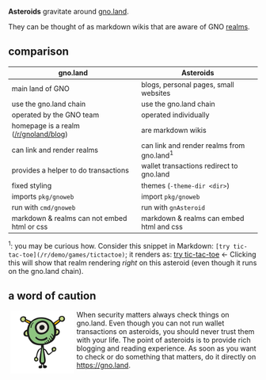 **Asteroids** gravitate around [gno.land](wiki/gnoland.md). 

They can be thought of as markdown wikis that are aware of GNO [realms](wiki/realm.md).

<!--Use them for scribbles, casual-blogging about crypto, notes, scratches, demo, etc.-->

## comparison

| gno.land                                                       | Asteroids                                            |
| -----------------                                              | ------------------                                   |
| main land of GNO                                               | blogs, personal pages, small websites                |
| use the gno.land chain                                              | use the gno.land chain |
| operated by the GNO team                                       | operated individually                                |
| homepage is a realm ([/r/gnoland/blog](/r/gnoland/blog)) | are markdown wikis                                       |
| can link and render realms                                     | can link and render realms from gno.land<sup>1</sup> |
| provides a helper to do transactions                           | wallet transactions redirect to gno.land             |
| fixed styling                                                  | themes (`-theme-dir <dir>`)         |
| imports `pkg/gnoweb`                                           | import `pkg/gnoweb`                                  |
| run with `cmd/gnoweb`                                          | run with `gnAsteroid`                                |
| markdown & realms can not embed html or css              | markdown & realms can embed html and css                            |

<sup>1</sup>: you may be curious how<!--(how they can render realms)-->. <!--It's explained on this [page](usage.md) (look for "gnoface").--> Consider this snippet in Markdown: `[try tic-tac-toe](/r/demo/games/tictactoe)`; it renders as: [try tic-tac-toe](/r/demo/games/tictactoe) ← Clicking this will show that realm rendering *right* on this asteroid (even though it runs on the gno.land chain). 

## a word of caution

<img src=/svg/alien-4.svg hspace=5 align=left />When security matters always check things on gno.land. Even though you can not run wallet transactions on asteroids, you should never trust them with your life. The point of asteroids is to provide rich blogging and reading experience. As soon as you want to check or do something that matters, do it directly on https://gno.land.


